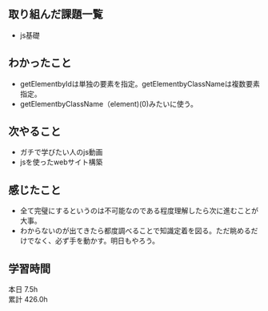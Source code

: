 ## 取り組んだ課題一覧
- js基礎
## わかったこと
- getElementbyIdは単独の要素を指定。getElementbyClassNameは複数要素指定。
- getElementbyClassName（element)(0)みたいに使う。
## 次やること
- ガチで学びたい人のjs動画
- jsを使ったwebサイト構築
## 感じたこと
- 全て完璧にするというのは不可能なのである程度理解したら次に進むことが大事。
- わからないのが出てきたら都度調べることで知識定着を図る。ただ眺めるだけでなく、必ず手を動かす。明日もやろう。
## 学習時間
本日 7.5h  
累計 426.0h
